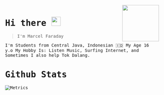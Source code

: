 <samp>
<img src="icon.png" align="right" width="120" height="120"/>

# Hi there <img src="wave1.gif" width="30" height="30">
> I'm Marcel Faraday

<kbd>I'm Students from Central Java, Indonesian 🇮🇩</kbd> <kbd>My Age 16 y.o</kbd> <kbd>My Hobby Is: Listen Music, Surfing Internet, and Sometimes I also help Tok Dalang.</kbd>

# Github Stats
![Metrics](https://metrics.lecoq.io/mrclfd?template=classic&repositories.forks=true&languages=1&languages.colors=github&languages.threshold=0%25&config.timezone=Asia%2FJakarta)
</samp>
